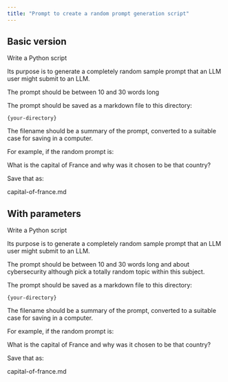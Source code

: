 ```yaml
---
title: "Prompt to create a random prompt generation script"
---
```


## Basic version 

Write a Python script

Its purpose is to generate a completely random sample prompt that an LLM user might submit to an LLM.

The prompt should be between 10 and 30 words long

The prompt should be saved as a markdown file to this directory:

`{your-directory}`

The filename should be a summary of the prompt, converted to a suitable case for saving in a computer.

For example, if the random prompt is:

What is the capital of France and why was it chosen to be that country?

Save that as:

capital-of-france.md

## With parameters

Write a Python script

Its purpose is to generate a completely random sample prompt that an LLM user might submit to an LLM.

The prompt should be between 10 and 30 words long and about cybersecurity although pick a totally random topic within this subject.

The prompt should be saved as a markdown file to this directory:

`{your-directory}`

The filename should be a summary of the prompt, converted to a suitable case for saving in a computer.

For example, if the random prompt is:

What is the capital of France and why was it chosen to be that country?

Save that as:

capital-of-france.md